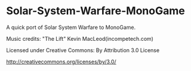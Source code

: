 # Solar-System-Warfare-MonoGame
A quick port of Solar System Warfare to MonoGame.

Music credits:
"The Lift" Kevin MacLeod(incompetech.com)

Licensed under Creative Commons: By Attribution 3.0 License

http://creativecommons.org/licenses/by/3.0/
